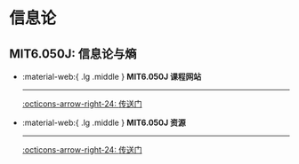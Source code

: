 # 信息论

## MIT6.050J:  信息论与熵

<div class="grid cards" markdown>

-   :material-web:{ .lg .middle } __MIT6.050J 课程网站__

    ---

    [:octicons-arrow-right-24: <a href="https://ocw.mit.edu/courses/electrical-engineering-and-computer-science/6-050j-information-and-entropy-spring-2008/index.htm" target="_blank"> 传送门 </a>](#)

-   :material-web:{ .lg .middle } __MIT6.050J 资源__

    ---

    [:octicons-arrow-right-24: <a href="https://ocw.mit.edu/courses/electrical-engineering-and-computer-science/6-050j-information-and-entropy-spring-2008/syllabus/MIT6_050JS08_textbook.pdf" target="_blank"> 传送门 </a>](#)

</div>